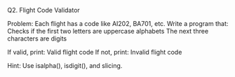Q2. Flight Code Validator

Problem:
Each flight has a code like AI202, BA701, etc.
Write a program that:
Checks if the first two letters are uppercase alphabets
The next three characters are digits

If valid, print: Valid flight code
If not, print: Invalid flight code

Hint: Use isalpha(), isdigit(), and slicing.

